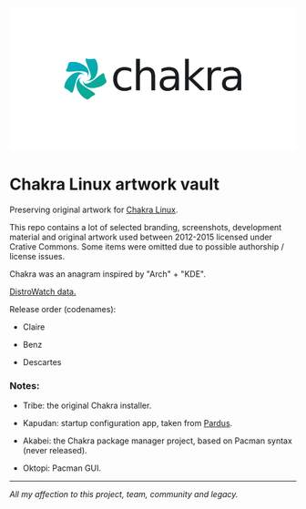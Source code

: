 
![Chakra](https://github.com/thecheis/chakra-linux-artwork-vault/blob/main/Chakra%20Project/Branding/Chakra-new-branding-2014.png)

# Chakra Linux artwork vault
Preserving original artwork for [Chakra Linux](https://en.wikipedia.org/wiki/Chakra_(operating_system)).

This repo contains a lot of selected branding, screenshots, development material and original artwork used between 2012-2015 licensed under Crative Commons. Some items were omitted due to possible authorship / license issues.

Chakra was an anagram inspired by "Arch" + "KDE".

[DistroWatch data.](https://distrowatch.com/table.php?distribution=chakra)

Release order (codenames):

* Claire

* Benz

* Descartes

### Notes:

* Tribe: the original Chakra installer.

* Kapudan: startup configuration app, taken from [Pardus](https://en.wikipedia.org/wiki/Pardus_(operating_system)).

* Akabei: the Chakra package manager project, based on Pacman syntax (never released).

* Oktopi: Pacman GUI.

---

_All my affection to this project, team, community and legacy._
